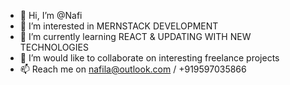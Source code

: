 - 👋 Hi, I’m @Nafi
- 👀 I’m interested in MERNSTACK DEVELOPMENT
- 🌱 I’m currently learning REACT & UPDATING WITH NEW TECHNOLOGIES
- 💞️ I’m would like to collaborate on interesting freelance projects
- 📫 Reach me on nafila@outlook.com / +919597035866

<!---
NafilaNafi/NafilaNafi is a ✨ special ✨ repository because its `README.md` (this file) appears on your GitHub profile.
You can click the Preview link to take a look at your changes.
--->
